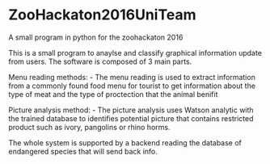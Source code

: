 # ZooHackaton2016UniTeam
A small program in python for the zoohackaton 2016

This is a small program to anaylse and classify graphical information update from users. The software is composed of 3 main parts.

Menu reading methods:
    - The menu reading is used to extract information from a commonly found food menu for tourist to get information about the type of meat and the type of proctection that the animal benifit


Picture analysis method:
    - The picture analysis uses Watson analytic with the trained database to identifies potential picture that contains restricted product such as ivory, pangolins or rhino horms.

The whole system is supported by a backend reading the database of endangered species that will send back info.
